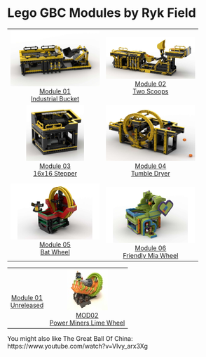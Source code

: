 <a name="README"></a>
# Lego GBC Modules by Ryk Field
<center>

<table border=0>
<tr border=0>
<td align='center'>
<a href="https://github.com/rykfield/REF01-Industrial-Bucket#README">
<img width=204 height=128 src="https://raw.githubusercontent.com/rykfield/REF01-Industrial-Bucket/master/Industrial%20Bucket.jpg">
<BR>Module 01<BR>Industrial Bucket</a>
<td align='center'>
<a href="https://github.com/rykfield/REF02-Two-Scoops#README">
<img width=204 height=95 src="https://github.com/rykfield/REF02-Two-Scoops/raw/master/Two%20Scoops%20-%20Banner%20Render%20(Small).jpg">
<BR>Module 02<BR>Two Scoops</a>
</td>
</tr>

<tr border=0>
<td align='center'>
<a href="https://github.com/rykfield/REF03-16x16-Stepper#README">
<img width=132 height=128 src="https://raw.githubusercontent.com/rykfield/REF03-16x16-Stepper/master/REF03%20-%2016x16%20Stepper.jpg">
<BR>Module 03<BR>16x16 Stepper</a>
</td>
<td align='center'>
<a href="https://github.com/rykfield/REF04-Tumble-Dryer#README">
<img width=204 height=128 src="https://raw.githubusercontent.com/rykfield/REF04-Tumble-Dryer/master/Tumble%20Dryer.jpg">
<BR>Module 04<BR>Tumble Dryer</a>
</td>
</tr>

<tr border=0>
<td align='center'>
<a href="https://github.com/rykfield/REF05-Bat-Wheel#README">
<img width=204 height=128 src="https://raw.githubusercontent.com/rykfield/REF05-Bat-Wheel/master/204_128.png">
<BR>Module 05<BR>Bat Wheel</a>
</td>
<td align='center'><br>
<a href="https://github.com/rykfield/REF06-Friendly-Mia-Wheel#README">
<img width=204 height=128 src="https://raw.githubusercontent.com/rykfield/REF06-Friendly-Mia-Wheel/master/Mia-Wheel-41358-Entry_204_128.png">
<BR>Module 06<BR>Friendly Mia Wheel</a>
</td>
</tr>
</table>

<P>

<table border=0>
<tr border=0>
<td align='center'>
<a href="https://github.com/rykfield/MOD01-Unreleased#README">
<BR>Module 01<BR>Unreleased</a>
<td align='center'>
<a href="https://github.com/rykfield/MOD02-Lime-Wheel#README">
<img width=93 height=95 src="https://github.com/rykfield/MOD02-Lime-Wheel/raw/master/MOD02%20-%20Power%20Miners%20-%20Lime%20Wheel%20(Small).jpg">
<BR>MOD02<BR>Power Miners Lime Wheel</a>
</td>
</tr>

</td>
</tr>
</table>


</center>

<P>You might also like The Great Ball Of China: https://www.youtube.com/watch?v=Vlvy_arx3Xg
</centre>